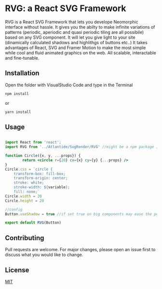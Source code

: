 # RVG: a React SVG Framework

RVG is a React SVG Framework that lets you develope Neomorphic interface without hassle.
It gives you the abilty to make infinite variations of patterns (periodic, aperiodic and quasi periodic tiling are all possibile) based on any SVG component.
It will let you give light to your site (dinamically calculated shadows and highlithgs of buttons etc..)
It takes advantages of React, SVG and Framer Motion to make the most simple while cool and fluid animated graphics on the web. All scalable, interactable and fine-tunable.

## Installation
Open the folder with VisualStudio Code and type in the Terminal

```bash
npm install
```
or
```bash
yarn install
```

## Usage

```jsx

import React from 'react';
import RVG from '../Atlantide/SvgRender/RVG' //might be a npm package in the future

function Circle({x, y, ...props}) {
        return <circle r={20} cx={x} cy={y} {...props} />
}
Circle.css = `circle {
    transform-box: fill-box;
    transform-origin: center;
    stroke: white;
    stroke-width: ${variable};
    fill: none;`
Circle.width = 20
Circle.height = 20

//config
Button.useShadow = true //if set true on big components may ease the performance

export default RVG(Button)


```

## Contributing
Pull requests are welcome. For major changes, please open an issue first to discuss what you would like to change.

## License
[MIT](https://choosealicense.com/licenses/mit/)
